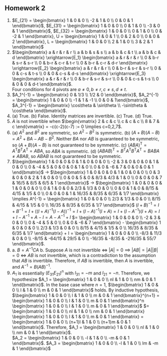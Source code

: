 ## Homework 2

1. $E_{21} = \begin{bmatrix} 1 & 0 & 0 \\ -2 & 1 & 0 \\ 0 & 0 & 1 \end{bmatrix}$, $E_{31} = \begin{bmatrix} 1 & 0 & 0 \\ 0 & 1 & 0 \\ -3 & 0 & 1 \end{bmatrix}$, $E_{32} = \begin{bmatrix} 1 & 0 & 0 \\ 0 & 1 & 0 \\ 0 & -2 & 1 \end{bmatrix}, U = \begin{bmatrix} 1 & 0 & 1 \\ 0 & 2 & 0 \\ 0 & 0 & 2 \end{bmatrix}, L = \begin{bmatrix} 1 & 0 & 0 \\ 2 & 1 & 0 \\ 3 & 2 & 1 \end{bmatrix}$
2. $\begin{bmatrix} a & r & r & r \\ a & b & s & s \\ a & b & c & t \\ a & b & c & d \end{bmatrix} \xrightarrow{E_1} \begin{bmatrix} a & r & r & r \\ 0 & b-r & s-r & s-r \\ 0 & b-r & c-r & t-r \\ 0 & b-r & c-r & d-r \end{bmatrix} \xrightarrow{E_2} \begin{bmatrix} a & r & r & r \\ 0 & b-r & s-r & s-r \\ 0 & 0 & c-s & t-s \\ 0 & 0 & c-s & d-s \end{bmatrix} \xrightarrow{E_3} \begin{bmatrix} a & r & r & r \\ 0 & b-r & s-r & s-r \\ 0 & 0 & c-s & t-s \\ 0 & 0 & 0 & d-t \end{bmatrix}$.<br>Four conditions for 4 pivots are $a \ne 0, b \ne r, c \ne s, d \ne t$.
3. $A_1^{-1} = \begin{bmatrix} 0 & 1/3 \\ 1/2 & 0 \end{bmatrix}$, $A_2^{-1} = \begin{bmatrix} 1 & 0 & 0 \\ -1 & 1 & -1 \\ 0 & 0 & 1\end{bmatrix}$, $A_3^{-1} = \begin{bmatrix} \cos\theta & \sin\theta \\ -\sin\theta & \cos\theta \end{bmatrix}$.
4. (a) True. (b) False. Identity matrices are invertible. \(c\) True. (d) True.
5. $A$ is not invertible when $\begin{vmatrix} 2 & c & c \\ c & c & c \\ 8 & 7 & c \end{vmatrix} = -c(c-2)(c-7) := 0 \implies c=0,2,7$.
6. (a) $A^2$ and $B^2$ are symmetric, so $A^2 - B^2$ is symmetric. (b) $(A+B)(A-B) = A^2+BA-AB-B^2$. Neither $BA$ nor $AB$ is guaranteed to be symmetric, so $(A+B)(A-B)$ is not guaranteed to be symmetric. \(c\) $(ABA)^\text{T} = A^\text{T}B^\text{T}A^\text{T} = ABA$, so $ABA$ is symmetric. (d) $(ABAB)^\text{T} = B^\text{T}A^\text{T}B^\text{T}A^\text{T} = BABA \ne ABAB$, so $ABAB$ is not guaranteed to be symmetric.
7. $\begin{bmatrix} 1 & 0 & 0 & 0 & 1 & 0 & 0 & 0 \\ -2 & 3 & 0 & 0 & 0 & 1 & 0 & 0 \\ 0 & -4 & 5 & 0 & 0 & 0 & 1 & 0 \\ 0 & 0 & -6 & 7 & 0 & 0 & 0 & 1 \end{bmatrix}$ $\to$ $\begin{bmatrix} 1 & 0 & 0 & 0 & 1 & 0 & 0 & 0 \\ 0 & 3 & 0 & 0 & 2 & 1 & 0 & 0 \\ 0 & 0 & 5 & 0 & 8/3 & 4/3 & 1 & 0 \\ 0 & 0 & 0 & 7 & 16/5 & 8/5 & 6/5 & 1 \end{bmatrix}$ $\to$ $\begin{bmatrix} 1 & 0 & 0 & 0 & 1 & 0 & 0 & 0 \\ 0 & 1 & 0 & 0 & 2/3 & 1/3 & 0 & 0 \\ 0 & 0 & 1 & 0 & 8/15 & 4/15 & 1/5 & 0 \\ 0 & 0 & 0 & 1 & 16/35 & 8/35 & 6/35 & 1/7 \end{bmatrix} \implies A^{-1} = \begin{bmatrix} 1 & 0 & 0 & 0 \\ 2/3 & 1/3 & 0 & 0 \\ 8/15 & 4/15 & 1/5 & 0 \\ 16/35 & 8/35 & 6/35 & 1/7 \end{bmatrix}$ $(I+B)^{-1} = I + B^{-1} = I + ((I+A)^{-1}(I-A))^{-1} = I + (I-A)^{-1}(I+A) = I + (I - A^{-1})(I + A) = I + I - A^{-1} + A - I = A - A^{-1} + I$ $= \begin{bmatrix} 1 & 0 & 0 & 0 \\ -2 & 3 & 0 & 0 \\ 0 & -4 & 5 & 0 \\ 0 & 0 & -6 & 7 \end{bmatrix} - \begin{bmatrix} 1 & 0 & 0 & 0 \\ 2/3 & 1/3 & 0 & 0 \\ 8/15 & 4/15 & 1/5 & 0 \\ 16/35 & 8/35 & 6/35 & 1/7 \end{bmatrix} + I = \begin{bmatrix} 1 & 0 & 0 & 0 \\ -8/3 & 11/3 & 0 & 0 \\ -8/15 & -64/15 & 29/5 & 0 \\ -16/35 & -8/35 & -216/35 & 55/7 \end{bmatrix}$.
8.
    a. $B = A^{-1}CA$
    b. Suppose $A$ is not invertible $\Leftrightarrow$ $|A| = 0$ $\implies$ $|AB| = |A||B| = 0$ $\Leftrightarrow$ $AB$ is not invertible, which is a contradiction to the assumption that $AB$ is invertible. Therefore, if $AB$ is invertible, then $A$ is invertible, and $A^{-1} = B(AB)^{-1}$.
9. $A_1$ is essentially $(E_{31}E_{21})^n$ with $l_{31} = -m$ and $l_{21} = -n$. Therefore, we hypothesize $A_1 = \begin{bmatrix} 1 & 0 & 0 \\ nl & 1 & 0 \\ nm & 0 & 1 \end{bmatrix}$. In the base case where $n=1$, $\begin{bmatrix} 1 & 0 & 0 \\ l & 1 & 0 \\ m & 0 & 1 \end{bmatrix}$ holds. By inductive hypothesis, $\begin{bmatrix} 1 & 0 & 0 \\ l & 1 & 0 \\ m & 0 & 1 \end{bmatrix}^{n+1} = \begin{bmatrix} 1 & 0 & 0 \\ l & 1 & 0 \\ m & 0 & 1 \end{bmatrix}^n \begin{bmatrix} 1 & 0 & 0 \\ l & 1 & 0 \\ m & 0 & 1 \end{bmatrix}$ $= \begin{bmatrix} 1 & 0 & 0 \\ nl & 1 & 0 \\ nm & 0 & 1 \end{bmatrix} \begin{bmatrix} 1 & 0 & 0 \\ l & 1 & 0 \\ m & 0 & 1 \end{bmatrix} = \begin{bmatrix} 1 & 0 & 0 \\ (n+1)l & 1 & 0 \\ (n+1)m & 0 & 1 \end{bmatrix}$. Therefore, $A_1 = \begin{bmatrix} 1 & 0 & 0 \\ nl & 1 & 0 \\ nm & 0 & 1 \end{bmatrix}$.<br>$A_2 = \begin{bmatrix} 1 & 0 & 0 \\ -l & 1 & 0 \\ -m & 0 & 1 \end{bmatrix}$. $A_3 = \begin{bmatrix} 1 & 0 & 0 \\ -l & 1 & 0 \\ lm & -m & 1 \end{bmatrix}$
